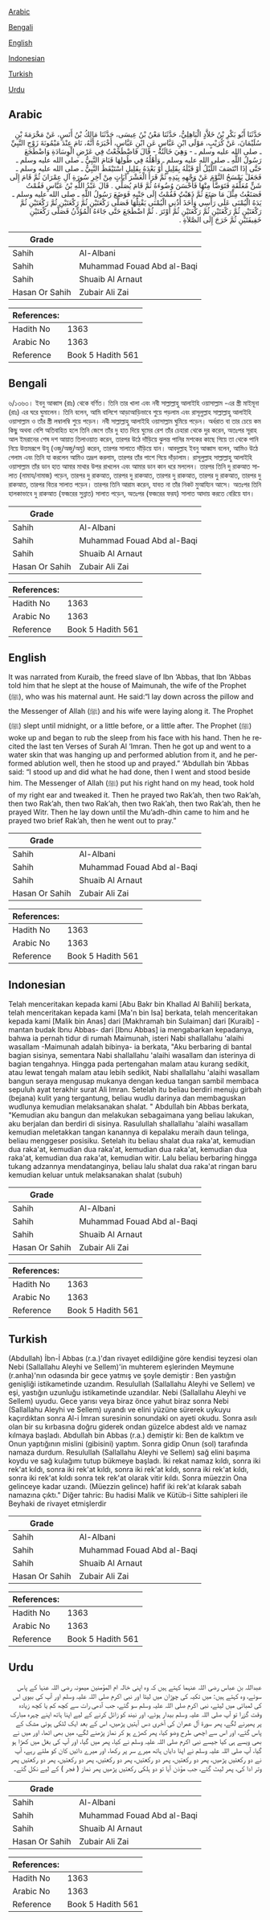 [Arabic](#arabic)

[Bengali](#bengali)

[English](#english)

[Indonesian](#indonesian)

[Turkish](#turkish)

[Urdu](#urdu)

## Arabic


<div dir="rtl" lang="ar" style={{fontSize:'larger',backgroundColor:'#f8f9fa',padding:20}}>
حَدَّثَنَا أَبُو بَكْرِ بْنُ خَلاَّدٍ الْبَاهِلِيُّ، حَدَّثَنَا مَعْنُ بْنُ عِيسَى، حَدَّثَنَا مَالِكُ بْنُ أَنَسٍ، عَنْ مَخْرَمَةَ بْنِ سُلَيْمَانَ، عَنْ كُرَيْبٍ، مَوْلَى ابْنِ عَبَّاسٍ عَنِ ابْنِ عَبَّاسٍ، أَخْبَرَهُ أَنَّهُ، نَامَ عِنْدَ مَيْمُونَةَ زَوْجِ النَّبِيِّ ـ صلى الله عليه وسلم ـ - وَهِيَ خَالَتُهُ - قَالَ فَاضْطَجَعْتُ فِي عَرْضِ الْوِسَادَةِ وَاضْطَجَعَ رَسُولُ اللَّهِ ـ صلى الله عليه وسلم ـ وَأَهْلُهُ فِي طُولِهَا فَنَامَ النَّبِيُّ ـ صلى الله عليه وسلم ـ حَتَّى إِذَا انْتَصَفَ اللَّيْلُ أَوْ قَبْلَهُ بِقَلِيلٍ أَوْ بَعْدَهُ بِقَلِيلٍ اسْتَيْقَظَ النَّبِيُّ ـ صلى الله عليه وسلم ـ فَجَعَلَ يَمْسَحُ النَّوْمَ عَنْ وَجْهِهِ بِيَدِهِ ثُمَّ قَرَأَ الْعَشْرَ آيَاتٍ مِنْ آخِرِ سُورَةِ آلِ عِمْرَانَ ثُمَّ قَامَ إِلَى شَنٍّ مُعَلَّقَةٍ فَتَوَضَّأَ مِنْهَا فَأَحْسَنَ وُضُوءَهُ ثُمَّ قَامَ يُصَلِّي ‏.‏ قَالَ عَبْدُ اللَّهِ بْنُ عَبَّاسٍ فَقُمْتُ فَصَنَعْتُ مِثْلَ مَا صَنَعَ ثُمَّ ذَهَبْتُ فَقُمْتُ إِلَى جَنْبِهِ فَوَضَعَ رَسُولُ اللَّهِ ـ صلى الله عليه وسلم ـ يَدَهُ الْيُمْنَى عَلَى رَأْسِي وَأَخَذَ أُذُنِي الْيُمْنَى يَفْتِلُهَا فَصَلَّى رَكْعَتَيْنِ ثُمَّ رَكْعَتَيْنِ ثُمَّ رَكْعَتَيْنِ ثُمَّ رَكْعَتَيْنِ ثُمَّ رَكْعَتَيْنِ ثُمَّ رَكْعَتَيْنِ ثُمَّ أَوْتَرَ ‏.‏ ثُمَّ اضْطَجَعَ حَتَّى جَاءَهُ الْمُؤَذِّنُ فَصَلَّى رَكْعَتَيْنِ خَفِيفَتَيْنِ ثُمَّ خَرَجَ إِلَى الصَّلاَةِ ‏.‏
</div>
<div style={{backgroundColor:'#f8f9fa',padding:20, marginBottom: 10}}><table> <thead> <tr> <th>Grade</th> <th></th> </tr> </thead> <tbody> <tr><td>Sahih</td><td>Al-Albani</td></tr><tr><td>Sahih</td><td>Muhammad Fouad Abd al-Baqi</td></tr><tr><td>Sahih</td><td>Shuaib Al Arnaut</td></tr><tr><td>Hasan Or Sahih</td><td>Zubair Ali Zai</td></tr></tbody></table><table> <thead> <tr> <th>References:</th> <th></th> </tr> </thead> <tbody><tr><td>Hadith No</td><td>1363</td></tr><tr><td>Arabic No</td><td>1363</td></tr><tr><td>Reference</td><td>Book 5 Hadith 561</td></tr></tbody></table></div>

## Bengali


<div dir="ltr" lang="bn" style={{fontSize:'larger',backgroundColor:'#f8f9fa',padding:20}}>
৬/১৩৬৩। ইবনু আব্বাস (রাঃ) থেকে বর্ণিত। তিনি তার খালা এবং নবী সাল্লাল্লাহু আলাইহি ওয়াসাল্লাম -এর স্ত্রী মাইমূনা (রাঃ) এর ঘরে ঘুমালেন। তিনি বলেন, আমি বালিশে আড়াআড়িভাবে শুয়ে পড়লাম এবং রাসূলুল্লাহ সাল্লাল্লাহু আলাইহি ওয়াসাল্লাম ও তাঁর স্ত্রী লম্বালম্বি শুয়ে পড়েন। নবী সাল্লাল্লাহু আলাইহি ওয়াসাল্লাম ঘুমিয়ে পড়েন। অর্ধরাত বা তার চেয়ে কম কিছু অথবা বেশি অতিবাহিত হলে তিনি জেগে তাঁর দু হাত দিয়ে ঘুমের রেশ তাঁর চেহারা থেকে দুর করেন, অতঃপর সূরাহ আল ইমরানের শেষ দশ আয়াত তিলাওয়াত করেন, তারপর উঠে দাঁড়িয়ে ঝুলন্ত পানির মশকের কাছে গিয়ে তা থেকে পানি নিয়ে উত্তমরূপে উযূ (ওজু/অজু/অযু) করেন, তারপর সালাতে দাঁড়িয়ে যান। আবদুল্লাহ ইবনু আব্বাস বলেন, আমিও উঠে গেলাম এবং তিনি যা করলেন আমিও তদ্রূপ করলাম, তারপর তাঁর পাশে গিয়ে দাঁড়ালাম। রাসূলুল্লাহ সাল্লাল্লাহু আলাইহি ওয়াসাল্লাম তাঁর ডান হাত আমার মাথার উপর রাখলেন এবং আমার ডান কান ধরে মললেন। তারপর তিনি দু রাকআত সালাত (নামায/নামাজ) পড়েন, তারপর দু রাকআত, তারপর দু রাকআত, তারপর দু রাকআত, তারপর দু রাকআত, তারপর দু রাকআত, তারপর বিতর সালাত পড়েন। তারপর তিনি আরাম করেন, যাবত না তাঁর নিকট মুআয্যিন আসে। অতঃপর তিনি হালকাভাবে দু রাকআত (ফজরের সুন্নাত) সালাত পড়েন, অতঃপর (ফজরের ফরয) সালাত আদায় করতে বেরিয়ে যান।
</div>
<div style={{backgroundColor:'#f8f9fa',padding:20, marginBottom: 10}}><table> <thead> <tr> <th>Grade</th> <th></th> </tr> </thead> <tbody> <tr><td>Sahih</td><td>Al-Albani</td></tr><tr><td>Sahih</td><td>Muhammad Fouad Abd al-Baqi</td></tr><tr><td>Sahih</td><td>Shuaib Al Arnaut</td></tr><tr><td>Hasan Or Sahih</td><td>Zubair Ali Zai</td></tr></tbody></table><table> <thead> <tr> <th>References:</th> <th></th> </tr> </thead> <tbody><tr><td>Hadith No</td><td>1363</td></tr><tr><td>Arabic No</td><td>1363</td></tr><tr><td>Reference</td><td>Book 5 Hadith 561</td></tr></tbody></table></div>

## English


<div dir="ltr" lang="en" style={{fontSize:'larger',backgroundColor:'#f8f9fa',padding:20}}>
It was narrated from Kuraib, the freed slave of Ibn ‘Abbas, that Ibn ‘Abbas told him that he slept at the house of Maimunah, the wife of the Prophet (ﷺ), who was his maternal aunt. He said:“I lay down across the pillow and the Messenger of Allah (ﷺ) and his wife were laying along it. The Prophet (ﷺ) slept until midnight, or a little before, or a little after. The Prophet (ﷺ) woke up and began to rub the sleep from his face with his hand. Then he recited the last ten Verses of Surah Al ‘Imran. Then he got up and went to a water skin that was hanging up and performed ablution from it, and he performed ablution well, then he stood up and prayed.” ‘Abdullah bin ‘Abbas said: “I stood up and did what he had done, then I went and stood beside him. The Messenger of Allah (ﷺ) put his right hand on my head, took hold of my right ear and tweaked it. Then he prayed two Rak’ah, then two Rak’ah, then two Rak’ah, then two Rak’ah, then two Rak’ah, then two Rak’ah, then he prayed Witr. Then he lay down until the Mu’adh-dhin came to him and he prayed two brief Rak’ah, then he went out to pray.”
</div>
<div style={{backgroundColor:'#f8f9fa',padding:20, marginBottom: 10}}><table> <thead> <tr> <th>Grade</th> <th></th> </tr> </thead> <tbody> <tr><td>Sahih</td><td>Al-Albani</td></tr><tr><td>Sahih</td><td>Muhammad Fouad Abd al-Baqi</td></tr><tr><td>Sahih</td><td>Shuaib Al Arnaut</td></tr><tr><td>Hasan Or Sahih</td><td>Zubair Ali Zai</td></tr></tbody></table><table> <thead> <tr> <th>References:</th> <th></th> </tr> </thead> <tbody><tr><td>Hadith No</td><td>1363</td></tr><tr><td>Arabic No</td><td>1363</td></tr><tr><td>Reference</td><td>Book 5 Hadith 561</td></tr></tbody></table></div>

## Indonesian


<div dir="ltr" lang="id" style={{fontSize:'larger',backgroundColor:'#f8f9fa',padding:20}}>
Telah menceritakan kepada kami [Abu Bakr bin Khallad Al Bahili] berkata, telah menceritakan kepada kami [Ma'n bin Isa] berkata, telah menceritakan kepada kami [Malik bin Anas] dari [Makhramah bin Sulaiman] dari [Kuraib] -mantan budak Ibnu Abbas- dari [Ibnu Abbas] ia mengabarkan kepadanya, bahwa ia pernah tidur di rumah Maimunah, isteri Nabi shallallahu 'alaihi wasallam -Maimunah adalah bibinya- ia berkata, "Aku berbaring di bantal bagian sisinya, sementara Nabi shallallahu 'alaihi wasallam dan isterinya di bagian tengahnya. Hingga pada pertengahan malam atau kurang sedikit, atau lewat tengah malam atau lebih sedikit, Nabi shallallahu 'alaihi wasallam bangun seraya mengusap mukanya dengan kedua tangan sambil membaca sepuluh ayat terakhir surat Ali Imran. Setelah itu beliau berdiri menuju girbah (bejana) kulit yang tergantung, beliau wudlu darinya dan membaguskan wudlunya kemudian melaksanakan shalat. " Abdullah bin Abbas berkata, "Kemudian aku bangun dan melakukan sebagaimana yang beliau lakukan, aku berjalan dan berdiri di sisinya. Rasulullah shallallahu 'alaihi wasallam kemudian meletakkan tangan kanannya di kepalaku meraih daun telinga, beliau menggeser posisiku. Setelah itu beliau shalat dua raka'at, kemudian dua raka'at, kemudian dua raka'at, kemudian dua raka'at, kemudian dua raka'at, kemudian dua raka'at, kemudian witir. Lalu beliau berbaring hingga tukang adzannya mendatanginya, beliau lalu shalat dua raka'at ringan baru kemudian keluar untuk melaksanakan shalat (subuh)
</div>
<div style={{backgroundColor:'#f8f9fa',padding:20, marginBottom: 10}}><table> <thead> <tr> <th>Grade</th> <th></th> </tr> </thead> <tbody> <tr><td>Sahih</td><td>Al-Albani</td></tr><tr><td>Sahih</td><td>Muhammad Fouad Abd al-Baqi</td></tr><tr><td>Sahih</td><td>Shuaib Al Arnaut</td></tr><tr><td>Hasan Or Sahih</td><td>Zubair Ali Zai</td></tr></tbody></table><table> <thead> <tr> <th>References:</th> <th></th> </tr> </thead> <tbody><tr><td>Hadith No</td><td>1363</td></tr><tr><td>Arabic No</td><td>1363</td></tr><tr><td>Reference</td><td>Book 5 Hadith 561</td></tr></tbody></table></div>

## Turkish


<div dir="ltr" lang="tr" style={{fontSize:'larger',backgroundColor:'#f8f9fa',padding:20}}>
(Abdullah) İbn-İ Abbas (r.a.)'dan rivayet edildiğine göre kendisi teyzesi olan Nebi (Sallallahu Aleyhi ve Sellem)'in muhterem eşlerinden Meymune (r.anha)'nın odasında bir gece yatmış ve şoyle demiştir : Ben yastığın genişliği istikametinde uzandım. Resulullah (Sallallahu Aleyhi ve Sellem) ve eşi, yastığın uzunluğu istikametinde uzandılar. Nebi (Sallallahu Aleyhi ve Sellem) uyudu. Gece yarısı veya biraz önce yahut biraz sonra Nebi (Sallallahu Aleyhi ve Sellem) uyandı ve elini yüzüne sürerek uykuyu kaçırdıktan sonra Al-i İmran suresinin sonundaki on ayeti okudu. Sonra asılı olan bir su kırbasına doğru giderek ondan güzelce abdest aldı ve namaz kılmaya başladı. Abdullah bin Abbas (r.a.) demiştir ki: Ben de kalktım ve Onun yaptığının mislini (gibisini) yaptım. Sonra gidip Onun (sol) tarafında namaza durdum. Resulullah (Sallallahu Aleyhi ve Sellem) sağ elini başıma koydu ve sağ kulağımı tutup bükmeye başladı. İki rekat namaz kıldı, sonra iki rek'at kıldı, sonra iki rek'at kıldı, sonra iki rek'at kıldı, sonra iki rek'at kıldı, sonra iki rek'at kıldı sonra tek rek'at olarak vitir kıldı. Sonra müezzin Ona gelinceye kadar uzandı. (Müezzin gelince) hafif iki rek'at kılarak sabah namazına çıktı." Diğer tahric: Bu hadisi Malik ve Kütüb-i Sitte sahipleri ile Beyhaki de rivayet etmişlerdir
</div>
<div style={{backgroundColor:'#f8f9fa',padding:20, marginBottom: 10}}><table> <thead> <tr> <th>Grade</th> <th></th> </tr> </thead> <tbody> <tr><td>Sahih</td><td>Al-Albani</td></tr><tr><td>Sahih</td><td>Muhammad Fouad Abd al-Baqi</td></tr><tr><td>Sahih</td><td>Shuaib Al Arnaut</td></tr><tr><td>Hasan Or Sahih</td><td>Zubair Ali Zai</td></tr></tbody></table><table> <thead> <tr> <th>References:</th> <th></th> </tr> </thead> <tbody><tr><td>Hadith No</td><td>1363</td></tr><tr><td>Arabic No</td><td>1363</td></tr><tr><td>Reference</td><td>Book 5 Hadith 561</td></tr></tbody></table></div>

## Urdu


<div dir="rtl" lang="ur" style={{fontSize:'larger',backgroundColor:'#f8f9fa',padding:20}}>
عبداللہ بن عباس رضی اللہ عنہما کہتے ہیں کہ وہ اپنی خالہ ام المؤمنین میمونہ رضی اللہ عنہا کے پاس سوئے، وہ کہتے ہیں: میں تکیہ کی چوڑان میں لیٹا اور نبی اکرم صلی اللہ علیہ وسلم اور آپ کی بیوی اس کی لمبائی میں لیٹے، نبی اکرم صلی اللہ علیہ وسلم سو گئے، جب آدھی رات سے کچھ کم یا کچھ زیادہ وقت گزرا تو آپ صلی اللہ علیہ وسلم بیدار ہوئے، اور نیند کو زائل کرنے کے لیے اپنا ہاتھ اپنے چہرہ مبارک پر پھیرنے لگے، پھر سورۃ آل عمران کی آخری دس آیتیں پڑھیں، اس کے بعد ایک لٹکی ہوئی مشک کے پاس گئے، اور اس سے اچھی طرح وضو کیا، پھر کھڑے ہو کر نماز پڑھنے لگے، میں بھی اٹھا، اور میں نے بھی ویسے ہی کیا جیسے نبی اکرم صلی اللہ علیہ وسلم نے کیا، پھر میں گیا، اور آپ کی بغل میں کھڑا ہو گیا، آپ صلی اللہ علیہ وسلم نے اپنا دایاں ہاتھ میرے سر پر رکھا، اور میرے دائیں کان کو ملتے رہے، آپ نے دو رکعتیں پڑھیں، پھر دو رکعتیں، پھر دو رکعتیں، پھر دو رکعتیں، پھر دو رکعتیں، پھر دو رکعتیں پھر وتر ادا کی، پھر لیٹ گئے، جب مؤذن آیا تو دو ہلکی رکعتیں پڑھیں پھر نماز ( فجر ) کے لیے نکل گئے۔
</div>
<div style={{backgroundColor:'#f8f9fa',padding:20, marginBottom: 10}}><table> <thead> <tr> <th>Grade</th> <th></th> </tr> </thead> <tbody> <tr><td>Sahih</td><td>Al-Albani</td></tr><tr><td>Sahih</td><td>Muhammad Fouad Abd al-Baqi</td></tr><tr><td>Sahih</td><td>Shuaib Al Arnaut</td></tr><tr><td>Hasan Or Sahih</td><td>Zubair Ali Zai</td></tr></tbody></table><table> <thead> <tr> <th>References:</th> <th></th> </tr> </thead> <tbody><tr><td>Hadith No</td><td>1363</td></tr><tr><td>Arabic No</td><td>1363</td></tr><tr><td>Reference</td><td>Book 5 Hadith 561</td></tr></tbody></table></div>